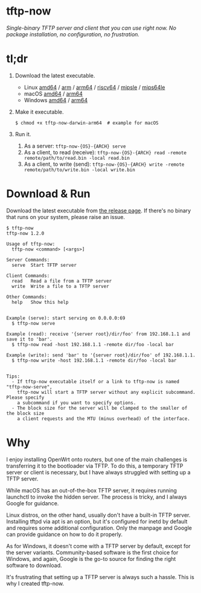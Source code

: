 # tftp-now

*Single-binary TFTP server and client that you can use right now. No package installation, no configuration, no frustration.*


# tl;dr

1. Download the latest executable.

    - Linux [amd64](https://github.com/puhitaku/tftp-now/releases/latest/download/tftp-now-linux-amd64) /
            [arm](https://github.com/puhitaku/tftp-now/releases/latest/download/tftp-now-linux-arm) /
            [arm64](https://github.com/puhitaku/tftp-now/releases/latest/download/tftp-now-linux-arm64) /
            [riscv64](https://github.com/puhitaku/tftp-now/releases/latest/download/tftp-now-linux-riscv64) /
            [mipsle](https://github.com/puhitaku/tftp-now/releases/latest/download/tftp-now-linux-mipsle) /
            [mips64le](https://github.com/puhitaku/tftp-now/releases/latest/download/tftp-now-linux-mips64le)
    - macOS [amd64](https://github.com/puhitaku/tftp-now/releases/latest/download/tftp-now-darwin-amd64) /
            [arm64](https://github.com/puhitaku/tftp-now/releases/latest/download/tftp-now-darwin-arm64)
    - Windows [amd64](https://github.com/puhitaku/tftp-now/releases/latest/download/tftp-now-windows-amd64.exe) /
              [arm64](https://github.com/puhitaku/tftp-now/releases/latest/download/tftp-now-windows-arm64.exe)

1. Make it executable.

   ```
   $ chmod +x tftp-now-darwin-arm64  # example for macOS
   ```

1. Run it.

    1. As a server: `tftp-now-{OS}-{ARCH} serve`
    1. As a client, to read (receive): `tftp-now-{OS}-{ARCH} read -remote remote/path/to/read.bin -local read.bin`
    1. As a client, to write (send): `tftp-now-{OS}-{ARCH} write -remote remote/path/to/write.bin -local write.bin`


# Download & Run

Download the latest executable from [the release page](https://github.com/puhitaku/tftp-now/releases/latest). If there's no binary that runs on your system, please raise an issue.

```
$ tftp-now
tftp-now 1.2.0

Usage of tftp-now:
  tftp-now <command> [<args>]

Server Commands:
  serve  Start TFTP server

Client Commands:
  read   Read a file from a TFTP server
  write  Write a file to a TFTP server

Other Commands:
  help   Show this help


Example (serve): start serving on 0.0.0.0:69
  $ tftp-now serve

Example (read): receive '{server root}/dir/foo' from 192.168.1.1 and save it to 'bar'.
  $ tftp-now read -host 192.168.1.1 -remote dir/foo -local bar

Example (write): send 'bar' to '{server root}/dir/foo' of 192.168.1.1.
  $ tftp-now write -host 192.168.1.1 -remote dir/foo -local bar


Tips:
  - If tftp-now executable itself or a link to tftp-now is named "tftp-now-serve",
    tftp-now will start a TFTP server without any explicit subcommand. Please specify
    a subcommand if you want to specify options.
  - The block size for the server will be clamped to the smaller of the block size
    a client requests and the MTU (minus overhead) of the interface.
```


# Why

I enjoy installing OpenWrt onto routers, but one of the main challenges is transferring it to the bootloader via TFTP. To do this, a temporary TFTP server or client is necessary, but I have always struggled with setting up a TFTP server.

While macOS has an out-of-the-box TFTP server, it requires running launchctl to invoke the hidden server. The process is tricky, and I always Google for guidance.

Linux distros, on the other hand, usually don't have a built-in TFTP server. Installing tftpd via apt is an option, but it's configured for inetd by default and requires some additional configuration. Only the manpage and Google can provide guidance on how to do it properly.

As for Windows, it doesn't come with a TFTP server by default, except for the server variants. Community-based software is the first choice for Windows, and again, Google is the go-to source for finding the right software to download.

It's frustrating that setting up a TFTP server is always such a hassle. This is why I created tftp-now.
